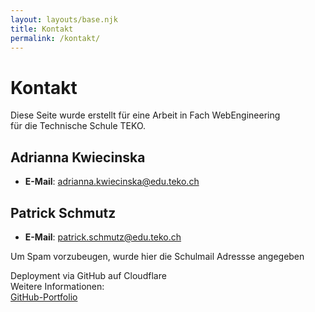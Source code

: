 ```yaml
---
layout: layouts/base.njk
title: Kontakt
permalink: /kontakt/
---
```


# Kontakt

Diese Seite wurde erstellt für eine Arbeit in Fach WebEngineering  
für die Technische Schule TEKO.

  
## Adrianna Kwiecinska
- **E-Mail**: adrianna.kwiecinska@edu.teko.ch
  
## Patrick Schmutz
- **E-Mail**: patrick.schmutz@edu.teko.ch
  
Um Spam vorzubeugen, wurde hier die Schulmail Adressse angegeben
  
Deployment via GitHub auf Cloudflare  
Weitere Informationen:  
[GitHub-Portfolio](https://github.com/dasabnormale/Portfolio)